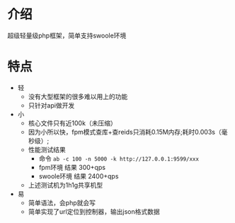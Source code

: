 # 介绍

超级轻量级php框架，简单支持swoole环境

# 特点

- 轻
  - 没有大型框架的很多难以用上的功能
  - 只针对api做开发
- 小
  - 核心文件只有近100k（未压缩）
  - 因为小所以快，fpm模式查库+查reids只消耗0.15M内存;耗时0.003s（毫秒级）;
  - 性能测试结果
    - 命令 `ab -c 100 -n 5000 -k http://127.0.0.1:9599/xxx`
    - fpm环境 结果 300+qps
    - swoole环境 结果 2400+qps
  - 上述测试机为1h1g共享机型
- 易
  - 简单语法，会php就会写
  - 简单实现了url定位到控制器，输出json格式数据